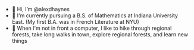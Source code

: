 - 👋 Hi, I’m @alexdhaynes
- 🦉 I'm currently pursuing a B.S. of Mathematics at Indiana University East. (My first B.A. was in French Literature at NYU)
- 🌲 When I'm not in front a computer, I like to hike through regional forests, take long walks in town, explore regional forests, and learn new things
